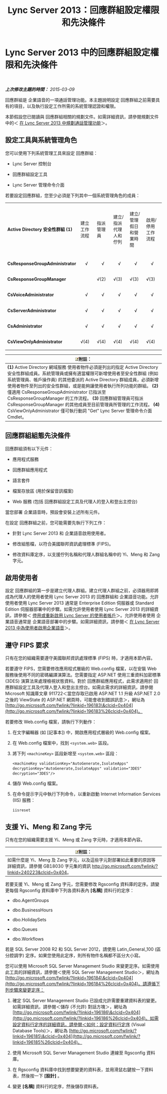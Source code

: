 ﻿---
title: Lync Server 2013：回應群組設定權限和先決條件
TOCTitle: 回應群組設定權限和先決條件
ms:assetid: 4266f16a-b387-452c-a8ca-d771a3c58f0f
ms:mtpsurl: https://technet.microsoft.com/zh-tw/library/JJ204840(v=OCS.15)
ms:contentKeyID: 49290739
ms.date: 08/10/2015
mtps_version: v=OCS.15
ms.translationtype: HT
---

# Lync Server 2013 中的回應群組設定權限和先決條件

 

_**上次修改主題的時間：** 2015-03-09_

回應群組是 企業語音的一項通話管理功能。本主題說明設定 回應群組之前需要具有的項目，以及執行設定工作所需的系統管理認證和權限。

本節假設您已閱讀與 回應群組相關的規劃文件。如需詳細資訊，請參閱規劃文件中的＜ [在 Lync Server 2013 中規劃通話管理功能](lync-server-2013-planning-for-call-management-features.md)＞。

## 設定工具與系統管理角色

您可以使用下列系統管理工具來設定 回應群組：

  - Lync Server 控制台

  - 回應群組設定工具

  - Lync Server 管理命令介面

若要設定回應群組，您至少必須是下列其中一個系統管理角色的成員：


<table style="width:100%;">
<colgroup>
<col style="width: 14%" />
<col style="width: 14%" />
<col style="width: 14%" />
<col style="width: 14%" />
<col style="width: 14%" />
<col style="width: 14%" />
<col style="width: 14%" />
</colgroup>
<tbody>
<tr class="odd">
<td><p><strong>Active Directory 安全性群組 (1)</strong></p></td>
<td><p>建立工作流程</p></td>
<td><p>指派管理員</p></td>
<td><p>建立/指派代理人和佇列</p></td>
<td><p>建立/管理假日和營業時間</p></td>
<td><p>啟用/停用工作流程</p></td>
<td><p>設定工作流程 (IVR 或群組搜尋)</p></td>
</tr>
<tr class="even">
<td><p><strong>CsResponseGroupAdministrator</strong></p></td>
<td><p>    √    </p></td>
<td><p>    √    </p></td>
<td><p>    √    </p></td>
<td><p>    √    </p></td>
<td><p>    √    </p></td>
<td><p>    √    </p></td>
</tr>
<tr class="odd">
<td><p><strong>CsResponseGroupManager</strong></p></td>
<td> </td>
<td><p>√(2)</p></td>
<td><p>√(3)</p></td>
<td><p>√(3)</p></td>
<td><p>√(3)</p></td>
<td><p>√(3)</p></td>
</tr>
<tr class="even">
<td><p><strong>CsVoiceAdministrator</strong></p></td>
<td><p>    √    </p></td>
<td><p>    √    </p></td>
<td><p>    √    </p></td>
<td><p>    √    </p></td>
<td><p>    √    </p></td>
<td><p>    √    </p></td>
</tr>
<tr class="odd">
<td><p><strong>CsServerAdministrator</strong></p></td>
<td><p>    √    </p></td>
<td><p>    √    </p></td>
<td><p>    √    </p></td>
<td><p>    √    </p></td>
<td><p>    √    </p></td>
<td><p>    √    </p></td>
</tr>
<tr class="even">
<td><p><strong>CsAdministrator</strong></p></td>
<td><p>    √    </p></td>
<td><p>    √    </p></td>
<td><p>    √    </p></td>
<td><p>    √    </p></td>
<td><p>    √    </p></td>
<td><p>    √    </p></td>
</tr>
<tr class="odd">
<td><p><strong>CsViewOnlyAdministrator</strong></p></td>
<td><p>√(4)</p></td>
<td><p>√(4)</p></td>
<td><p>√(4)</p></td>
<td><p>√(4)</p></td>
<td><p>√(4)</p></td>
<td><p>√(4)</p></td>
</tr>
</tbody>
</table>


<table>
<thead>
<tr class="header">
<th><img src="images/Gg398811.note(OCS.15).gif" title="note" alt="note" />附註：</th>
</tr>
</thead>
<tbody>
<tr class="odd">
<td><strong>(1)</strong> Active Directory 網域服務 使用者物件必須是列出的指定 Active Directory 安全性群組成員。系統管理員或擁有適當權限可新增使用者至安全性群組 (例如系統管理員、帳戶操作員) 的其他委派的 Active Directory 群組成員，必須新增使用者物件至列出的安全性群組，或是能夠讓使用者執行所列功能的群組。 <strong>(2)</strong> 僅適用 CsResponseGroupAdministrator 已指派至 CsResponseGroupManager 的工作流程。 <strong>(3)</strong> 回應群組管理員可指派 CsResponseGroupManager 的其他成員至目前管理員所管理的工作流程。 <strong>(4)</strong> CsViewOnlyAdministrator 僅可執行動詞 &quot;Get&quot; Lync Server 管理命令介面 Cmdlet。</td>
</tr>
</tbody>
</table>


## 回應群組組態先決條件

回應群組須有以下元件：

  - 應用程式服務

  - 回應群組應用程式

  - 語言套件

  - 檔案存放區 (用於保留音訊檔案)

  - Web 服務 (包括 回應群組設定工具及代理人的登入和登出主控台)

當您部署 企業語音時，預設會安裝上述所有元件。

在設定 回應群組之前，您可能需要先執行下列工作：

  - 針對 Lync Server 2013 和 企業語音啟用使用者。

  - 修改組態檔，以符合美國聯邦資訊處理標準 (FIPS)。

  - 修改資料庫定序，以支援佇列名稱和代理人群組名稱中的 Yi、Meng 和 Zang 字元。

## 啟用使用者

設定 回應群組的第一步是建立代理人群組。建立代理人群組之前，必須器用即將成為代理人的使用者使用 Lync Server 2013 的 回應群組和 企業語音功能。允許使用者使用 Lync Server 2013 通常是 Enterprise Edition 伺服器或 Standard Edition 伺服器部署中的步驟。如需允許使用者使用 Lync Server 2013 的詳細資訊，請參閱＜ [停用或重新啟用 Lync Server 的使用者帳戶](lync-server-2013-disable-or-re-enable-user-account-for-lync-server.md)＞。允許使用者使用 企業語音通常是 企業語音部署中的步驟。如需詳細資訊，請參閱＜ [在 Lync Server 2013 中為使用者啟用企業語音](lync-server-2013-enable-users-for-enterprise-voice.md)＞。

## 遵守 FIPS 要求

只有在您的組織需要遵守美國聯邦資訊處理標準 (FIPS) 時，才適用本節內容。

若要遵守 FIPS，您需要修改應用程式層級的 Web.config 檔案，以在安裝 Web 服務後使用不同的密碼編譯演算法。您需要指定 ASP.NET 使用三重資料加密標準 (3DES) 演算法來處理檢視狀態資料。對於 回應群組應用程式，此需求適用於 回應群組設定工具及代理人登入和登出主控台。如需此需求的詳細資訊，請參閱 Microsoft 知識庫文章 911722＜當您存取已啟用 ASP.NET 1.1 升級 ASP.NET 2.0 之後的 ViewState 的 ASP.NET 網頁時，可能會收到錯誤訊息＞，網址為 [http://go.microsoft.com/fwlink/?linkid=196183\&clcid=0x404](http://go.microsoft.com/fwlink/?linkid=196183%26clcid=0x404)。

若要修改 Web.config 檔案，請執行下列動作：

1.  在文字編輯器 (如 \[記事本\]) 中，開啟應用程式層級的 Web.config 檔案。

2.  在 Web.config 檔案中，找到 `<system.web>` 區段。

3.  將下列 `<machineKey>` 區段新增至 `<system.web>` 區段：
    
        <machineKey validationKey="AutoGenerate,IsolateApps" decryptionKey="AutoGenerate,IsolateApps" validation="3DES" decryption="3DES"/>

4.  儲存 Web.config 檔案。

5.  在命令提示字元中執行下列命令，以重新啟動 Internet Information Services (IIS) 服務：
    
        iisreset

## 支援 Yi、Meng 和 Zang 字元

只有在您的組織需要支援 Yi、Meng 或 Zang 字元時，才適用本節內容。

<table>
<thead>
<tr class="header">
<th><img src="images/Gg398811.note(OCS.15).gif" title="note" alt="note" />附註：</th>
</tr>
</thead>
<tbody>
<tr class="odd">
<td>如需什麼是 Yi、Meng 及 Zang 字元，以及這些字元對部署如此重要的原因等詳細資訊，請參閱 GB18030 字元集的資訊 <a href="http://go.microsoft.com/fwlink/?linkid=240223%26clcid=0x404" class="uri">http://go.microsoft.com/fwlink/?linkid=240223&amp;clcid=0x404</a>。</td>
</tr>
</tbody>
</table>


若要支援 Yi、Meng 或 Zang 字元，您需要修改 Rgsconfig 資料庫的定序。請變更每個 Rgsconfig 資料庫中下列各資料表內 **\[名稱\]** 資料行的定序：

  - dbo.AgentGroups

  - dbo.BusinessHours

  - dbo.HolidaySets

  - dbo.Queues

  - dbo.Workflows

若是 SQL Server 2008 R2 和 SQL Server 2012，請使用 Latin\_General\_100 (區分腔調字) 定序。如果您使用此定序，則所有物件名稱都不區分大小寫。

您可以使用 Microsoft SQL Server Management Studio 來變更定序。如需使用此工具的詳細資訊，請參閱＜使用 SQL Server Management Studio＞，網址為 [http://go.microsoft.com/fwlink/?linkid=196184\&clcid=0x404](http://go.microsoft.com/fwlink/?linkid=196184%26clcid=0x404)。請遵循下列步驟來變更定序：

1.  確定 SQL Server Management Studio 已設成允許需要重建資料表的變更。如需詳細資訊，請參閱＜儲存 (不允許) 對話方塊＞，網址為 [http://go.microsoft.com/fwlink/?linkid=196186\&clcid=0x404](http://go.microsoft.com/fwlink/?linkid=196186%26clcid=0x404)。如需設定資料行定序的詳細資訊，請參閱＜如何：設定資料行定序 (Visual Database Tools)＞，網址為 [http://go.microsoft.com/fwlink/?linkid=196185\&clcid=0x404](http://go.microsoft.com/fwlink/?linkid=196185%26clcid=0x404)。

2.  使用 Microsoft SQL Server Management Studio 連線至 Rgsconfig 資料庫。

3.  在 Rgsconfig 資料庫中找到想要變更的資料表，並用滑鼠右鍵按一下資料表，然後按一下 **\[設計\]** 。

4.  變更 **\[名稱\]** 資料行的定序，然後儲存資料表。

